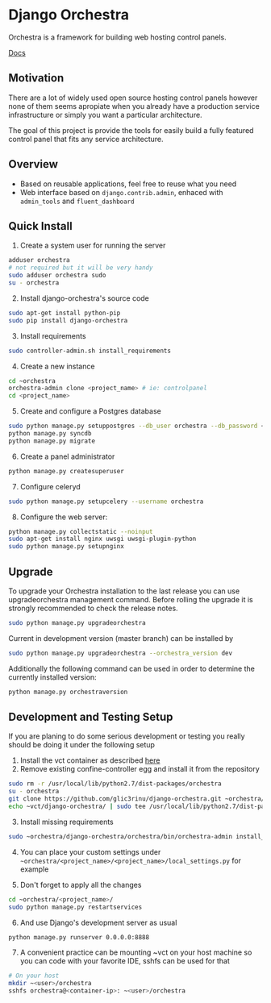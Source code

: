 Django Orchestra
================

Orchestra is a framework for building web hosting control panels.

[Docs](http://django-orchestra.readthedocs.org/en/latest/)


Motivation
----------
There are a lot of widely used open source hosting control panels however none of them seems apropiate when you already have a production service infrastructure or simply you want a particular architecture.

The goal of this project is provide the tools for easily build a fully featured control panel that fits any service architecture.


Overview
--------
* Based on reusable applications, feel free to reuse what you need
* Web interface based on `django.contrib.admin`, enhaced with `admin_tools` and `fluent_dashboard`


Quick Install
-------------

1. Create a system user for running the server
```bash
adduser orchestra
# not required but it will be very handy
sudo adduser orchestra sudo
su - orchestra
```

2. Install django-orchestra's source code
```bash
sudo apt-get install python-pip
sudo pip install django-orchestra
```

3. Install requirements
```bash
sudo controller-admin.sh install_requirements
```

4. Create a new instance
```bash
cd ~orchestra
orchestra-admin clone <project_name> # ie: controlpanel
cd <project_name>
```

5. Create and configure a Postgres database
```bash
sudo python manage.py setuppostgres --db_user orchestra --db_password <password> --db_name <project_name>
python manage.py syncdb
python manage.py migrate
```

6. Create a panel administrator
```bash
python manage.py createsuperuser
```

7. Configure celeryd
```bash
sudo python manage.py setupcelery --username orchestra
```

8. Configure the web server:
```bash
python manage.py collectstatic --noinput
sudo apt-get install nginx uwsgi uwsgi-plugin-python
sudo python manage.py setupnginx
```


Upgrade
-------
To upgrade your Orchestra installation to the last release you can use upgradeorchestra management command. Before rolling the upgrade it is strongly recommended to check the release notes.
```bash
sudo python manage.py upgradeorchestra
```

Current in development version (master branch) can be installed by
```bash
sudo python manage.py upgradeorchestra --orchestra_version dev
```

Additionally the following command can be used in order to determine the currently installed version:
```bash
python manage.py orchestraversion
```



Development and Testing Setup
-----------------------------
If you are planing to do some serious development or testing you really should be doing it under the following setup

1. Install the vct container as described [here](http://django-orchestra.readthedocs.org/en/latest)
2. Remove existing confine-controller egg and install it from the repository
```bash
sudo rm -r /usr/local/lib/python2.7/dist-packages/orchestra
su - orchestra
git clone https://github.com/glic3rinu/django-orchestra.git ~orchestra/django-orchestra
echo ~vct/django-orchestra/ | sudo tee /usr/local/lib/python2.7/dist-packages/orchestra.pth
```

3. Install missing requirements
```bash
sudo ~orchestra/django-orchestra/orchestra/bin/orchestra-admin install_requirements
```

4. You can place your custom settings under `~orchestra/<project_name>/<project_name>/local_settings.py` for example

5. Don't forget to apply all the changes
```bash
cd ~orchestra/<project_name>/
sudo python manage.py restartservices
```

6. And use Django's development server as usual
```bash
python manage.py runserver 0.0.0.0:8888
```

7. A convenient practice can be mounting ~vct on your host machine so you can code with your favorite IDE, sshfs can be used for that
```bash
# On your host
mkdir ~<user>/orchestra
sshfs orchestra@<container-ip>: ~<user>/orchestra
```
